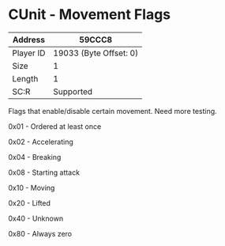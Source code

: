 
#  CUnit - Movement Flags
Address   | 59CCC8
----------|-------------
Player ID | 19033 (Byte Offset: 0)
Size 	  | 1
Length 	  | 1
SC:R      | Supported

Flags that enable/disable certain movement. Need more testing.

0x01 - Ordered at least once
0x02 - Accelerating
0x04 - Breaking
0x08 - Starting attack
0x10 - Moving
0x20 - Lifted
0x40 - Unknown
0x80 - Always zero
